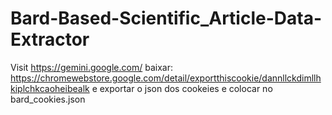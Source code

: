 # Bard-Based-Scientific_Article-Data-Extractor

Visit https://gemini.google.com/
baixar: https://chromewebstore.google.com/detail/exportthiscookie/dannllckdimllhkiplchkcaoheibealk e exportar o json dos cookeies e colocar no bard_cookies.json
